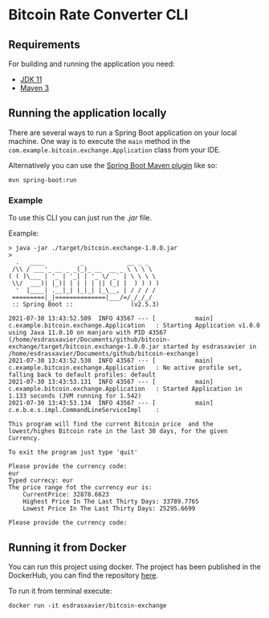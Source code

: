 # Bitcoin Rate Converter CLI

## Requirements

For building and running the application you need:

- [JDK 11](https://adoptopenjdk.net/)
- [Maven 3](https://maven.apache.org)

## Running the application locally

There are several ways to run a Spring Boot application on your local machine. One way is to execute the `main` method in the `com.example.bitcoin.exchange.Application` class from your IDE.

Alternatively you can use the [Spring Boot Maven plugin](https://docs.spring.io/spring-boot/docs/current/reference/html/build-tool-plugins-maven-plugin.html) like so:

```shell
mvn spring-boot:run
```

### Example
To use this CLI you can just run the _.jar_ file.

Example:
```shell
> java -jar ./target/bitcoin.exchange-1.0.0.jar
>
  .   ____          _            __ _ _
 /\\ / ___'_ __ _ _(_)_ __  __ _ \ \ \ \
( ( )\___ | '_ | '_| | '_ \/ _` | \ \ \ \
 \\/  ___)| |_)| | | | | || (_| |  ) ) ) )
  '  |____| .__|_| |_|_| |_\__, | / / / /
 =========|_|==============|___/=/_/_/_/
 :: Spring Boot ::                (v2.5.3)

2021-07-30 13:43:52.509  INFO 43567 --- [           main] c.example.bitcoin.exchange.Application   : Starting Application v1.0.0 using Java 11.0.10 on manjaro with PID 43567 (/home/esdrasxavier/Documents/github/bitcoin-exchange/target/bitcoin.exchange-1.0.0.jar started by esdrasxavier in /home/esdrasxavier/Documents/github/bitcoin-exchange)
2021-07-30 13:43:52.530  INFO 43567 --- [           main] c.example.bitcoin.exchange.Application   : No active profile set, falling back to default profiles: default
2021-07-30 13:43:53.131  INFO 43567 --- [           main] c.example.bitcoin.exchange.Application   : Started Application in 1.133 seconds (JVM running for 1.542)
2021-07-30 13:43:53.134  INFO 43567 --- [           main] c.e.b.e.s.impl.CommandLineServiceImpl    :

This program will find the current Bitcoin price  and the lowest/highes Bitcoin rate in the last 30 days, for the given Currency.

To exit the program just type 'quit'

Please provide the currency code:
eur
Typed currecy: eur
The price range fot the currency eur is:
	CurrentPrice: 32878.6623
	Highest Price In The Last Thirty Days: 33789.7765
	Lowest Price In The Last Thirty Days: 25295.6699

Please provide the currency code:

```

## Running it from Docker

You can run this project using docker. The project has been published in the DockerHub, you can find the repository [here](https://hub.docker.com/repository/docker/esdrasxavier/bitcoin-exchange).

To run it from terminal execute:
```shell
docker run -it esdrasxavier/bitcoin-exchange
```
